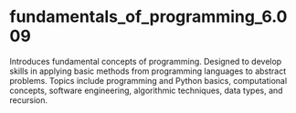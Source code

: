 # fundamentals_of_programming_6.009
 Introduces fundamental concepts of programming. Designed to develop skills in applying basic methods from programming languages to abstract problems. Topics include programming and Python basics, computational concepts, software engineering, algorithmic techniques, data types, and recursion.
